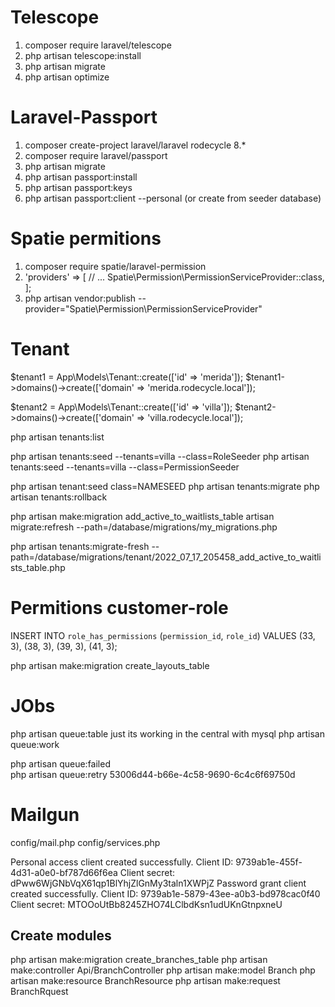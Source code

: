# Telescope

1. composer require laravel/telescope
2. php artisan telescope:install
3. php artisan migrate
4. php artisan optimize

# Laravel-Passport

1.  composer create-project laravel/laravel rodecycle 8.\*
2.  composer require laravel/passport
3.  php artisan migrate
4.  php artisan passport:install
5.  php artisan passport:keys
6.  php artisan passport:client --personal (or create from seeder database)

# Spatie permitions

1.  composer require spatie/laravel-permission
2.  'providers' => [
    // ...
    Spatie\Permission\PermissionServiceProvider::class,
    ];
3.  php artisan vendor:publish --provider="Spatie\Permission\PermissionServiceProvider"

# Tenant

$tenant1 = App\Models\Tenant::create(['id' => 'merida']);
$tenant1->domains()->create(['domain' => 'merida.rodecycle.local']);

$tenant2 = App\Models\Tenant::create(['id' => 'villa']);
$tenant2->domains()->create(['domain' => 'villa.rodecycle.local']);

php artisan tenants:list

php artisan tenants:seed --tenants=villa --class=RoleSeeder
php artisan tenants:seed --tenants=villa --class=PermissionSeeder

php artisan tenant:seed class=NAMESEED
php artisan tenants:migrate
php artisan tenants:rollback

php artisan make:migration add_active_to_waitlists_table
artisan migrate:refresh --path=/database/migrations/my_migrations.php

php artisan tenants:migrate-fresh --path=/database/migrations/tenant/2022_07_17_205458_add_active_to_waitlists_table.php

# Permitions customer-role

INSERT INTO `role_has_permissions` (`permission_id`, `role_id`)
VALUES
(33, 3),
(38, 3),
(39, 3),
(41, 3);

php artisan make:migration create_layouts_table

# JObs

php artisan queue:table
just its working in the central with mysql
php artisan queue:work

php artisan queue:failed  
php artisan queue:retry 53006d44-b66e-4c58-9690-6c4c6f69750d

# Mailgun

config/mail.php
config/services.php

Personal access client created successfully.
Client ID: 9739ab1e-455f-4d31-a0e0-bf787d66f6ea
Client secret: dPww6WjGNbVqX61qp1BlYhjZlGnMy3taln1XWPjZ
Password grant client created successfully.
Client ID: 9739ab1e-5879-43ee-a0b3-bd978cac0f40
Client secret: MTOOoUtBb8245ZHO74LClbdKsn1udUKnGtnpxneU


## Create modules
php artisan make:migration create_branches_table
php artisan make:controller Api/BranchController
php artisan make:model Branch
php artisan make:resource BranchResource
php artisan make:request BranchRquest
